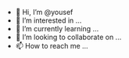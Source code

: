 - 👋 Hi, I’m @yousef
- 👀 I’m interested in ...
- 🌱 I’m currently learning ...
- 💞️ I’m looking to collaborate on ...
- 📫 How to reach me ...

<!---
yousefgamerhr/yousefgamerhr is a ✨ special ✨ repository because its `README.md` (this file) appears on your GitHub profile.
You can click the Preview link to take a look at your changes.
--->
